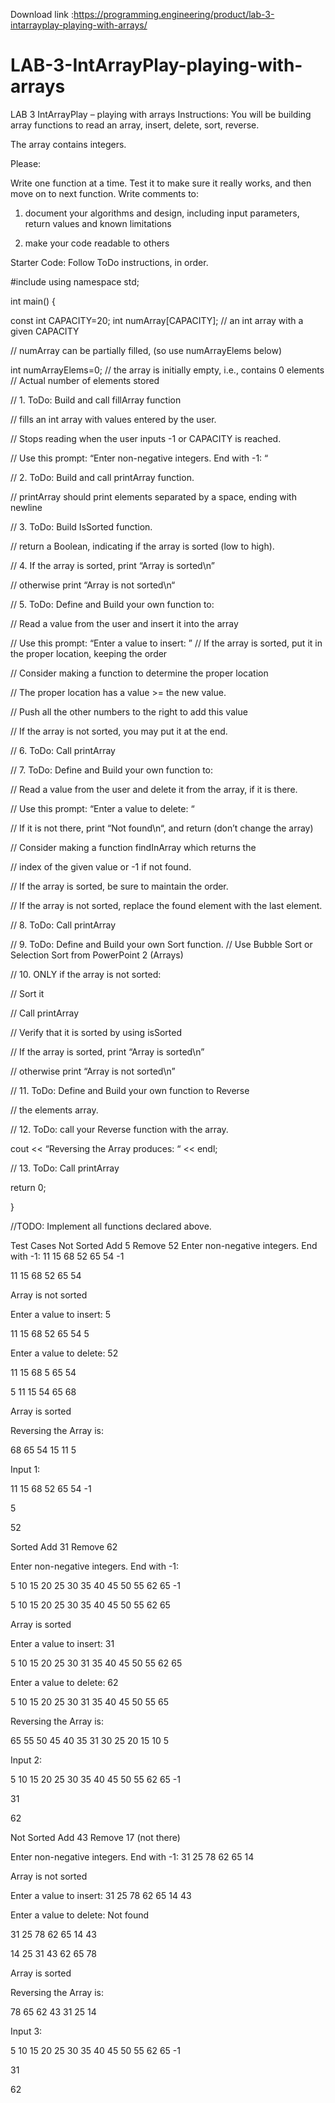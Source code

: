 Download link :https://programming.engineering/product/lab-3-intarrayplay-playing-with-arrays/


# LAB-3-IntArrayPlay-playing-with-arrays
LAB 3 IntArrayPlay – playing with arrays
Instructions:
You will be building array functions to read an array, insert, delete, sort, reverse.

The array contains integers.

Please:

Write one function at a time. Test it to make sure it really works, and then move on to next function.
Write comments to:
1) document your algorithms and design, including input parameters, return values and known limitations

2) make your code readable to others

Starter Code: Follow ToDo instructions, in order.

#include <iostream>
using namespace std;

int main()
{

const int CAPACITY=20;
int numArray[CAPACITY]; // an int array with a given CAPACITY

// numArray can be partially filled, (so use numArrayElems below)

int numArrayElems=0; // the array is initially empty, i.e., contains 0 elements
// Actual number of elements stored


// 1. ToDo: Build and call fillArray function

// fills an int array with values entered by the user.

// Stops reading when the user inputs -1 or CAPACITY is reached.

// Use this prompt: “Enter non-negative integers. End with -1: “

// 2. ToDo: Build and call printArray function.

// printArray should print elements separated by a space, ending with newline

// 3. ToDo: Build IsSorted function.

// return a Boolean, indicating if the array is sorted (low to high).

// 4. If the array is sorted, print “Array is sorted\n”

// otherwise print “Array is not sorted\n“

// 5. ToDo: Define and Build your own function to:

// Read a value from the user and insert it into the array

// Use this prompt: “Enter a value to insert: ”
// If the array is sorted, put it in the proper location, keeping the order

// Consider making a function to determine the proper location

// The proper location has a value >= the new value.

// Push all the other numbers to the right to add this value

// If the array is not sorted, you may put it at the end.

// 6. ToDo: Call printArray

// 7. ToDo: Define and Build your own function to:

// Read a value from the user and delete it from the array, if it is there.

// Use this prompt: “Enter a value to delete: “

// If it is not there, print “Not found\n“, and return (don’t change the array)

// Consider making a function findInArray which returns the

// index of the given value or -1 if not found.

// If the array is sorted, be sure to maintain the order.

// If the array is not sorted, replace the found element with the last element.


// 8. ToDo: Call printArray

// 9. ToDo: Define and Build your own Sort function.
// Use Bubble Sort or Selection Sort from PowerPoint 2 (Arrays)


// 10. ONLY if the array is not sorted:

// Sort it

// Call printArray

// Verify that it is sorted by using isSorted

// If the array is sorted, print “Array is sorted\n”

// otherwise print “Array is not sorted\n”

// 11. ToDo: Define and Build your own function to Reverse

// the elements array.

// 12. ToDo: call your Reverse function with the array.

cout << “Reversing the Array produces: “ << endl;

// 13. ToDo: Call printArray

return 0;

}

//TODO: Implement all functions declared above.

Test Cases
Not Sorted Add 5 Remove 52
Enter non-negative integers. End with -1: 11 15 68 52 65 54 -1

11 15 68 52 65 54

Array is not sorted

Enter a value to insert: 5

11 15 68 52 65 54 5

Enter a value to delete: 52

11 15 68 5 65 54

5 11 15 54 65 68

Array is sorted

Reversing the Array is:

68 65 54 15 11 5

Input 1:

11 15 68 52 65 54 -1

5

52



Sorted Add 31 Remove 62

Enter non-negative integers. End with -1:

5 10 15 20 25 30 35 40 45 50 55 62 65 -1

5 10 15 20 25 30 35 40 45 50 55 62 65

Array is sorted

Enter a value to insert: 31

5 10 15 20 25 30 31 35 40 45 50 55 62 65

Enter a value to delete: 62

5 10 15 20 25 30 31 35 40 45 50 55 65

Reversing the Array is:

65 55 50 45 40 35 31 30 25 20 15 10 5

Input 2:

5 10 15 20 25 30 35 40 45 50 55 62 65 -1

31

62

Not Sorted Add 43 Remove 17 (not there)

Enter non-negative integers. End with -1: 31 25 78 62 65 14

Array is not sorted

Enter a value to insert: 31 25 78 62 65 14 43

Enter a value to delete: Not found

31 25 78 62 65 14 43

14 25 31 43 62 65 78

Array is sorted

Reversing the Array is:

78 65 62 43 31 25 14

Input 3:

5 10 15 20 25 30 35 40 45 50 55 62 65 -1

31

62
